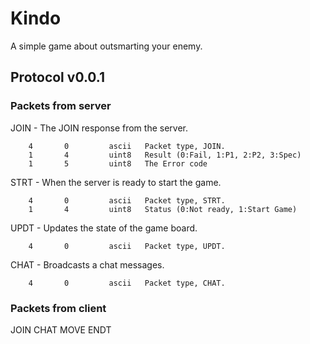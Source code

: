 # Kindo
A simple game about outsmarting your enemy.  

## Protocol v0.0.1

### Packets from server

JOIN - The JOIN response from the server.

        4       0         ascii   Packet type, JOIN.
        1       4         uint8   Result (0:Fail, 1:P1, 2:P2, 3:Spec)
        1       5         uint8   The Error code

STRT - When the server is ready to start the game.

        4       0         ascii   Packet type, STRT.
        1       4         uint8   Status (0:Not ready, 1:Start Game)

UPDT - Updates the state of the game board.

        4       0         ascii   Packet type, UPDT.

CHAT - Broadcasts a chat messages.

        4       0         ascii   Packet type, CHAT.


### Packets from client
JOIN
CHAT
MOVE
ENDT
